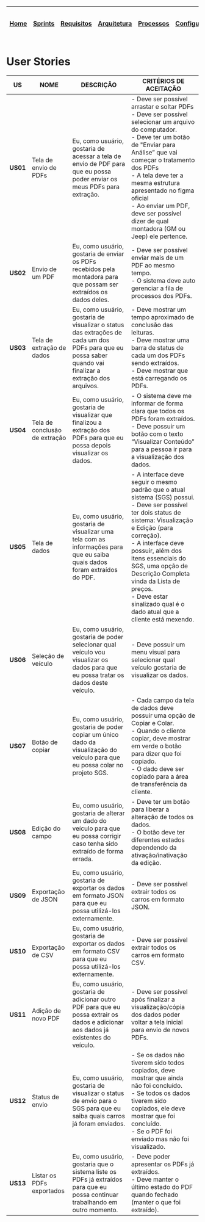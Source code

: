 |[Home](home)|[Sprints](sprints)|[Requisitos](requisitos)|[Arquitetura](arquitetura)|[Processos](processos)|[Configuração](configuracao)|[Mockups](mockups)|[Banco de Dados](banco_dados)|[Instalação](instalacao)|[Gerência de Projeto](Gerenciamento do Projeto)|[Horários Disponiveis](horarios)|
|---|---|---|---|---|---|---|---|---|---|---|

# User Stories

US|NOME|DESCRIÇÃO|CRITÉRIOS DE ACEITAÇÃO
|---|---|---|---|
**US01**|Tela de envio de PDFs|Eu, como usuário, gostaria de acessar a tela de envio de PDF para que eu possa poder enviar os meus PDFs para extração.|- Deve ser possível arrastar e soltar PDFs<br>- Deve ser possível selecionar um arquivo do computador.<br>- Deve ter um botão de "Enviar para Análise” que vai começar o tratamento dos PDFs<br>-  A tela deve ter a mesma estrutura apresentado no figma oficial<br>- Ao enviar um PDF, deve ser possível dizer de qual montadora (GM ou Jeep) ele pertence.
**US02**|Envio de um PDF|Eu, como usuário, gostaria de enviar os PDFs recebidos pela montadora para que possam ser extraídos os dados deles.|- Deve ser possível enviar mais de um PDF ao mesmo tempo.<br>- O sistema deve auto gerenciar a fila de processos dos PDFs.
**US03**|Tela de extração de dados|Eu, como usuário, gostaria de visualizar o status das extrações de cada um dos PDFs para que eu possa saber quando vai finalizar a extração dos arquivos. |- Deve mostrar um tempo aproximado de conclusão das leituras.<br>- Deve mostrar uma barra de status de cada um dos PDFs sendo extraídos.<br>- Deve mostrar que está carregando os PDFs.
**US04**|Tela de conclusão de extração|Eu, como usuário, gostaria de visualizar que finalizou a extração dos PDFs para que eu possa depois visualizar os dados.|- O sistema deve me informar de forma clara que todos os PDFs foram extraídos.<br>- Deve possuir um botão com o texto “Visualizar Conteúdo” para a pessoa ir para a visualização dos dados.
**US05**|Tela de dados|Eu, como usuário, gostaria de visualizar uma tela com as informações para que eu saiba quais dados foram extraídos do PDF.|- A interface deve seguir o mesmo padrão que o atual sistema (SGS) possui.<br>- Deve ser possível ter dois status de sistema: Visualização e Edição (para correção).<br>- A interface deve possuir, além dos itens essenciais do SGS, uma opção de Descrição Completa vinda da Lista de preços.<br>- Deve estar sinalizado qual é o dado atual que a cliente está mexendo.
**US06**|Seleção de veículo|Eu, como usuário, gostaria de poder selecionar qual veículo vou visualizar os dados para que eu possa tratar os dados deste veículo.|- Deve possuir um menu visual para selecionar qual veículo gostaria de visualizar os dados.
**US07**|Botão de copiar|Eu, como usuário, gostaria de poder copiar um único dado da visualização do veículo  para que eu possa colar no projeto SGS.|- Cada campo da tela de dados deve possuir uma opção de Copiar e Colar.<br>- Quando o cliente copiar, deve mostrar em verde o botão para dizer que foi copiado.<br>- O dado deve ser copiado para a área de transferência da cliente.
**US08**|Edição do campo|Eu, como usuário, gostaria de alterar um dado do veículo  para que eu possa corrigir caso tenha sido extraído de forma errada.|- Deve ter um botão para liberar a alteração de todos os dados.<br>- O botão deve ter diferentes estados dependendo da ativação/inativação da edição.
**US09**|Exportação de JSON|Eu, como usuário, gostaria de exportar os dados em formato JSON para que eu possa utilizá-los externamente.|- Deve ser possível extrair todos os carros em formato JSON.
**US10**|Exportação de CSV|Eu, como usuário, gostaria de exportar os dados em formato CSV para que eu possa utilizá-los externamente.|- Deve ser possível extrair todos os carros em formato CSV.
**US11**|Adição de novo PDF|Eu, como usuário, gostaria de adicionar outro PDF para que eu possa extrair os dados e adicionar aos dados já existentes do veículo. |- Deve ser possível após finalizar a visualização/cópia dos dados poder voltar a tela inicial para envio de novos PDFs.
**US12**|Status de envio|Eu, como usuário, gostaria de visualizar o status de envio para o SGS para que eu saiba quais carros já foram enviados.|- Se os dados não tiverem sido todos copiados, deve mostrar que ainda não foi concluído.<br>- Se todos os dados tiverem sido copiados, ele deve mostrar que foi concluído.<br>- Se o PDF foi enviado mas não foi visualizado.
**US13**|Listar os PDFs exportados|Eu, como usuário, gostaria que o sistema liste os PDFs já extraídos para que eu possa continuar trabalhando em outro momento. |- Deve poder apresentar os PDFs já extraídos.<br>- Deve manter o último estado do PDF quando fechado (manter o que foi extraído).

